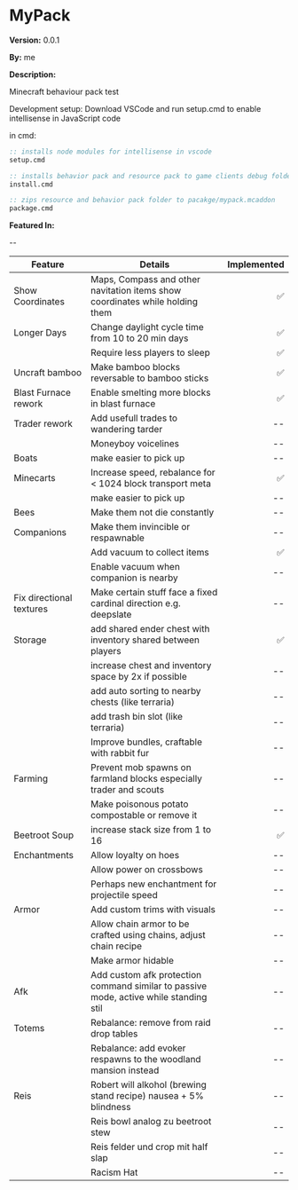 # MyPack

__Version:__ 0.0.1

__By:__ me

__Description:__

Minecraft behaviour pack test

Development setup: Download VSCode and run setup.cmd to enable intellisense in JavaScript code

in cmd:
```cmd
:: installs node modules for intellisense in vscode
setup.cmd

:: installs behavior pack and resource pack to game clients debug folder
install.cmd

:: zips resource and behavior pack folder to pacakge/mypack.mcaddon
package.cmd
```

__Featured In:__

--

| Feature                | Details                                                                      | Implemented  |
| -------                | -------                                                                      | ------------:|
| Show Coordinates       | Maps, Compass and other navitation items show coordinates while holding them | ✅ |
| Longer Days            | Change daylight cycle time from 10 to 20 min days                            | ✅ |
|                        | Require less players to sleep                                                | ✅ |
| Uncraft bamboo         | Make bamboo blocks reversable to bamboo sticks                               | ✅ |
| Blast Furnace rework   | Enable smelting more blocks in blast furnace                                 | ✅ |
| Trader rework | Add usefull trades to wandering tarder | -- |
|               | Moneyboy voicelines | -- |
| Boats | make easier to pick up | -- |
| Minecarts | Increase speed, rebalance for < 1024 block transport meta | ✅ |
|           | make easier to pick up | -- |
| Bees | Make them not die constantly | -- |
| Companions | Make them invincible or respawnable | -- |
|            | Add vacuum to collect items | ✅ |
|            | Enable vacuum when companion is nearby | -- |
| Fix directional textures   | Make certain stuff face a fixed cardinal direction e.g. deepslate | -- |
| Storage | add shared ender chest with inventory shared between players | ✅ |
|         | increase chest and inventory space by 2x if possible | -- |
|         | add auto sorting to nearby chests (like terraria) | -- |
|         | add trash bin slot (like terraria) | -- |
|         | Improve bundles, craftable with rabbit fur | -- |
| Farming | Prevent mob spawns on farmland blocks especially trader and scouts | --          |
|         | Make poisonous potato compostable or remove it | --          |
| Beetroot Soup | increase stack size from 1 to 16 | ✅ |
| Enchantments | Allow loyalty on hoes | --          |
|              | Allow power on crossbows | --          |
|              | Perhaps new enchantment for projectile speed | --          |
| Armor | Add custom trims with visuals | --          |
|       | Allow chain armor to be crafted using chains, adjust chain recipe | --          |
|       | Make armor hidable | --          |
| Afk | Add custom afk protection command similar to passive mode, active while standing stil | --          |
| Totems | Rebalance: remove from raid drop tables | --          |
|        | Rebalance: add evoker respawns to the woodland mansion instead | --          |
| Reis | Robert will alkohol (brewing stand recipe) nausea + 5% blindness | --          |
|      | Reis bowl analog zu beetroot stew | --          |
|      | Reis felder und crop mit half slap | --          |
|      | Racism Hat | --          |

